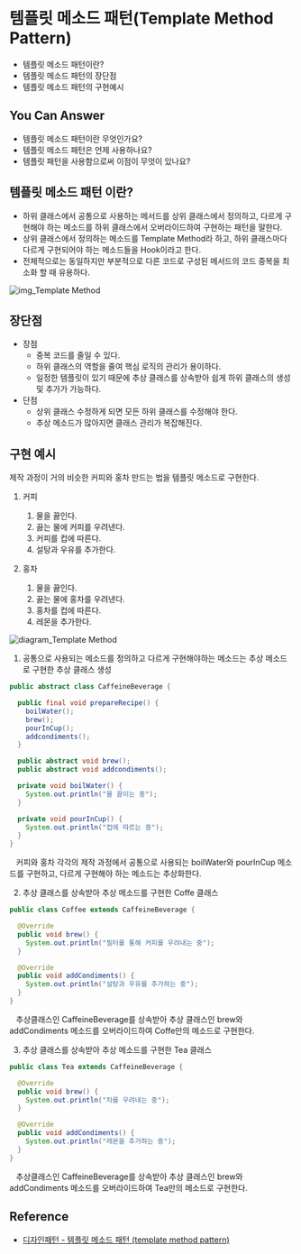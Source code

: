 # 템플릿 메소드 패턴(Template Method Pattern)

<!--Table of Contents-->
- 템플릿 메소드 패턴이란?
- 템플릿 메소드 패턴의 장단점
- 템플릿 메소드 패턴의 구현예시

## You Can Answer
- 템플릿 메소드 패턴이란 무엇인가요?
- 템플릿 메소드 패턴은 언제 사용하나요?
- 템플릿 패턴을 사용함으로써 이점이 무엇이 있나요?

## 템플릿 메소드 패턴 이란?
- 하위 클래스에서 공통으로 사용하는 메서드를 상위 클래스에서 정의하고, 다르게 구현해야 하는 메소드를 하위 클래스에서 오버라이드하여 구현하는 패턴을 말한다.
- 상위 클래스에서 정의하는 메소드를 Template Method라 하고, 하위 클래스마다 다르게 구현되어야 하는 메소드들을 Hook이라고 한다.
- 전체적으로는 동일하지만 부분적으로 다른 코드로 구성된 메서드의 코드 중복을 최소화 할 때 유용하다.

![img_Template Method](./img/img_TemplateMethod.png)

## 장단점
- 장점
  - 중복 코드를 줄일 수 있다.
  - 하위 클래스의 역할을 줄여 핵심 로직의 관리가 용이하다.
  - 일정한 템플릿이 있기 때문에 추상 클래스를 상속받아 쉽게 하위 클래스의 생성 및 추가가 가능하다.
- 단점
  - 상위 클래스 수정하게 되면 모든 하위 클래스를 수정해야 한다.
  - 추상 메소드가 많아지면 클래스 관리가 복잡해진다.

## 구현 예시
제작 과정이 거의 비슷한 커피와 홍차 만드는 법을 템플릿 메소드로 구현한다.
1. 커피
   1) 물을 끓인다.
   2) 끓는 물에 커피를 우려낸다.
   3) 커피를 컵에 따른다.
   4) 설탕과 우유를 추가한다.

 2. 홍차
    1) 물을 끓인다.
    2) 끓는 물에 홍차를 우려낸다.
    3) 홍차를 컵에 따른다.
    4) 레몬을 추가한다.

![diagram_Template Method](./img/diagram_TemplateMethod.png)

1) 공통으로 사용되는 메소드를 정의하고 다르게 구현해야하는 메소드는 추상 메소드로 구현한 추상 클래스 생성
```java
public abstract class CaffeineBeverage {

  public final void prepareRecipe() {
    boilWater();
    brew();
    pourInCup();
    addcondiments();
  }

  public abstract void brew();
  public abstract void addcondiments();

  private void boilWater() {
    System.out.println("물 끓이는 중");
  }

  private void pourInCup() {
    System.out.println("컵에 따르는 중");
  }
}
```
&nbsp;&nbsp; 커피와 홍차 각각의 제작 과정에서 공통으로 사용되는 boilWater와 pourInCup 메소드를 구현하고, 다르게 구현해야 하는 메소드는 추상화한다.

2) 추상 클래스를 상속받아 추상 메소드를 구현한 Coffe 클래스
```java
public class Coffee extends CaffeineBeverage {

  @Override
  public void brew() {
    System.out.println("필터를 통해 커피를 우려내는 중");
  }

  @Override
  public void addCondiments() {
    System.out.println("설탕과 우유를 추가하는 중");
  }
}
```
&nbsp;&nbsp; 추상클래스인 CaffeineBeverage를 상속받아 추상 클래스인 brew와 addCondiments 메소드를 오버라이드하여 Coffe만의 메소드로 구현한다.

3) 추상 클래스를 상속받아 추상 메소드를 구현한 Tea 클래스
```java
public class Tea extends CaffeineBeverage {

  @Override
  public void brew() {
    System.out.println("차를 우려내는 중");
  }

  @Override
  public void addCondiments() {
    System.out.println("레몬을 추가하는 중");
  }
}
```
&nbsp;&nbsp; 추상클래스인 CaffeineBeverage를 상속받아 추상 클래스인 brew와 addCondiments 메소드를 오버라이드하여 Tea만의 메소드로 구현한다.

## Reference
- [디자인패턴 - 템플릿 메소드 패턴 (template method pattern)](https://jusungpark.tistory.com/24)
